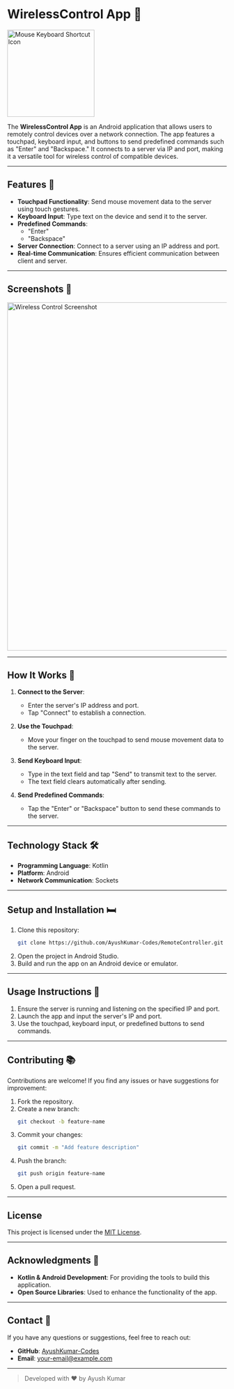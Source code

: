 # WirelessControl App 🔌
<img src="https://github.com/user-attachments/assets/ecf518cb-7ec4-4472-8a4f-e54cea3cf72f" alt="Mouse Keyboard Shortcut Icon" style="width: 200px; height: 200px;">


The **WirelessControl App** is an Android application that allows users to remotely control devices over a network connection. The app features a touchpad, keyboard input, and buttons to send predefined commands such as "Enter" and "Backspace." It connects to a server via IP and port, making it a versatile tool for wireless control of compatible devices.

---

## Features 🌟

- **Touchpad Functionality**: Send mouse movement data to the server using touch gestures.
- **Keyboard Input**: Type text on the device and send it to the server.
- **Predefined Commands**:
  - "Enter"
  - "Backspace"
- **Server Connection**: Connect to a server using an IP address and port.
- **Real-time Communication**: Ensures efficient communication between client and server.

---

## Screenshots 📸
<img src="https://github.com/user-attachments/assets/dab60f07-e88a-4f8c-a9b3-1660fdbfd765" alt="Wireless Control Screenshot" style="width: 600px; height: 800px;">


---

## How It Works 🔧

1. **Connect to the Server**:
   - Enter the server's IP address and port.
   - Tap "Connect" to establish a connection.

2. **Use the Touchpad**:
   - Move your finger on the touchpad to send mouse movement data to the server.

3. **Send Keyboard Input**:
   - Type in the text field and tap "Send" to transmit text to the server.
   - The text field clears automatically after sending.

4. **Send Predefined Commands**:
   - Tap the "Enter" or "Backspace" button to send these commands to the server.

---

## Technology Stack 🛠

- **Programming Language**: Kotlin
- **Platform**: Android
- **Network Communication**: Sockets

---

## Setup and Installation 🛏

1. Clone this repository:
   ```bash
   git clone https://github.com/AyushKumar-Codes/RemoteController.git
   ```
2. Open the project in Android Studio.
3. Build and run the app on an Android device or emulator.

---

## Usage Instructions 🔌

1. Ensure the server is running and listening on the specified IP and port.
2. Launch the app and input the server's IP and port.
3. Use the touchpad, keyboard input, or predefined buttons to send commands.

---

## Contributing 📚

Contributions are welcome! If you find any issues or have suggestions for improvement:

1. Fork the repository.
2. Create a new branch:
   ```bash
   git checkout -b feature-name
   ```
3. Commit your changes:
   ```bash
   git commit -m "Add feature description"
   ```
4. Push the branch:
   ```bash
   git push origin feature-name
   ```
5. Open a pull request.

---

## License 

This project is licensed under the [MIT License](LICENSE).

---

## Acknowledgments 🙏

- **Kotlin & Android Development**: For providing the tools to build this application.
- **Open Source Libraries**: Used to enhance the functionality of the app.

---

## Contact 📢

If you have any questions or suggestions, feel free to reach out:

- **GitHub**: [AyushKumar-Codes](https://github.com/AyushKumar-Codes)
- **Email**: [your-email@example.com](mailto:your-email@example.com)

---

> Developed with ❤️ by Ayush Kumar
